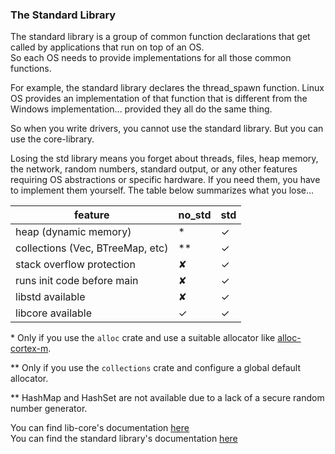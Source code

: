 ### The Standard Library  

The standard library is a group of common function declarations that get called by applications that run on top of an OS.  
So each OS needs to provide implementations for all those common functions.   

For example, the standard library declares the thread_spawn function. Linux OS provides an implementation of that function that is different from the Windows implementation... provided they all do the same thing.  

So when you write drivers, you cannot use the standard library. But you can use the core-library.  


Losing the std library means you forget about threads, files, heap memory, the network, random numbers, standard output, or any other features requiring OS abstractions or specific hardware. If you need them, you have to implement them yourself. The table below summarizes what you lose...  


| feature                                                   | no\_std | std |
|-----------------------------------------------------------|--------|-----|
| heap (dynamic memory)                                     |   *    |  ✓  |
| collections (Vec, BTreeMap, etc)                          |  **    |  ✓  |
| stack overflow protection                                 |   ✘    |  ✓  |
| runs init code before main                                |   ✘    |  ✓  |
| libstd available                                          |   ✘    |  ✓  |
| libcore available                                         |   ✓    |  ✓  |

\* Only if you use the `alloc` crate and use a suitable allocator like [alloc-cortex-m].

\** Only if you use the `collections` crate and configure a global default allocator.

\** HashMap and HashSet are not available due to a lack of a secure random number generator.  


You can find lib-core's documentation [here][lib-core-documentation]  
You can find the standard library's documentation [here][std-lib-docs]  


[alloc-cortex-m]: https://github.com/rust-embedded/alloc-cortex-m  
[lib-core-documentation]: (https://doc.rust-lang.org/core/)  
[std-lib-docs]: https://doc.rust-lang.org/std/index.html










